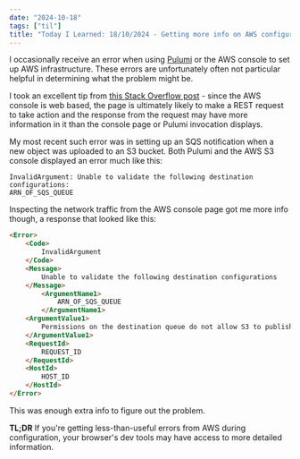 ```yaml
---
date: "2024-10-18"
tags: ["til"]
title: "Today I Learned: 18/10/2024 - Getting more info on AWS configuration errors via the browser dev tools"
---
```


I occasionally receive an error when using [Pulumi](https://www.pulumi.com/) or the AWS console to set up AWS infrastructure. These errors are unfortunately often not particular helpful in determining what the problem might be.

I took an excellent tip from [this Stack Overflow post]() - since the AWS console is web based, the page is ultimately likely to make a REST request to take action and the response from the request may have more information in it than the console page or Pulumi invocation displays.

My most recent such error was in setting up an SQS notification when a new object was uploaded to an S3 bucket. Both Pulumi and the AWS S3 console displayed an error much like this:

```
InvalidArgument: Unable to validate the following destination configurations:
ARN_OF_SQS_QUEUE
```

Inspecting the network traffic from the AWS console page got me more info though, a response that looked like this:
```html
<Error>
    <Code>
        InvalidArgument
    </Code>
    <Message>
        Unable to validate the following destination configurations
    </Message>
        <ArgumentName1>
            ARN_OF_SQS_QUEUE
        </ArgumentName1>
    <ArgumentValue1>
        Permissions on the destination queue do not allow S3 to publish notifications from this bucket
    </ArgumentValue1>
    <RequestId>
        REQUEST_ID
    </RequestId>
    <HostId>
        HOST_ID
    </HostId>
</Error>
```

This was enough extra info to figure out the problem. 

**TL;DR** If you're getting less-than-useful errors from AWS during configuration, your browser's dev tools may have access to more detailed information.
